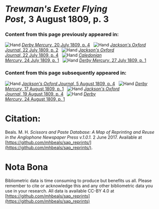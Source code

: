 # *Trewman's Exeter Flying Post*, 3 August 1809, p. 3  
  
### Content from this page previously appeared in:  
![Hand](http://scissorsandpaste.net/wp-content/uploads/2017/06/smallhandpointer.png) [*Derby Mercury*, 20 July 1809, p. 4](https://mhbeals.github.io/sap_html/Derby-Mercury/Derby-Mercury-20-July-1809-p-4)  
![Hand](http://scissorsandpaste.net/wp-content/uploads/2017/06/smallhandpointer.png) [*Jackson's Oxford Journal*, 22 July 1809, p. 2](https://mhbeals.github.io/sap_html/Jackson's-Oxford-Journal/Jackson's-Oxford-Journal-22-July-1809-p-2)  
![Hand](http://scissorsandpaste.net/wp-content/uploads/2017/06/smallhandpointer.png) [*Jackson's Oxford Journal*, 22 July 1809, p. 4](https://mhbeals.github.io/sap_html/Jackson's-Oxford-Journal/Jackson's-Oxford-Journal-22-July-1809-p-4)  
![Hand](http://scissorsandpaste.net/wp-content/uploads/2017/06/smallhandpointer.png) [*Caledonian Mercury*, 24 July 1809, p. 1](https://mhbeals.github.io/sap_html/Caledonian-Mercury/Caledonian-Mercury-24-July-1809-p-1)  
![Hand](http://scissorsandpaste.net/wp-content/uploads/2017/06/smallhandpointer.png) [*Derby Mercury*, 27 July 1809, p. 1](https://mhbeals.github.io/sap_html/Derby-Mercury/Derby-Mercury-27-July-1809-p-1)  
  
### Content from this page subsequently appeared in:  
![Hand](http://scissorsandpaste.net/wp-content/uploads/2017/06/smallhandpointer.png) [*Jackson's Oxford Journal*, 5 August 1809, p. 4](https://mhbeals.github.io/sap_html/Jackson's-Oxford-Journal/Jackson's-Oxford-Journal-5-August-1809-p-4)  
![Hand](http://scissorsandpaste.net/wp-content/uploads/2017/06/smallhandpointer.png) [*Derby Mercury*, 17 August 1809, p. 1](https://mhbeals.github.io/sap_html/Derby-Mercury/Derby-Mercury-17-August-1809-p-1)  
![Hand](http://scissorsandpaste.net/wp-content/uploads/2017/06/smallhandpointer.png) [*Jackson's Oxford Journal*, 19 August 1809, p. 4](https://mhbeals.github.io/sap_html/Jackson's-Oxford-Journal/Jackson's-Oxford-Journal-19-August-1809-p-4)  
![Hand](http://scissorsandpaste.net/wp-content/uploads/2017/06/smallhandpointer.png) [*Derby Mercury*, 24 August 1809, p. 1](https://mhbeals.github.io/sap_html/Derby-Mercury/Derby-Mercury-24-August-1809-p-1)  


# Citation: 

Beals. M. H. *Scissors and Paste Database: A Map of Reprinting and Reuse in the Anglophone Newspaper Press v.1.0.1.* 2 June 2017. Available at [https://github.com/mhbeals/sap_reprints/](https://github.com/mhbeals/sap_reprints/). 

# Nota Bona

Bibliometric data is time consuming to produce but benefits us all. Please remember to cite or acknowledge this and any other bibliometric data you use in your research. All data is available CC-BY 4.0 at [https://github.com/mhbeals/sap_reprints](https://github.com/mhbeals/sap_reprints)